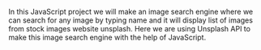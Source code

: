 In this JavaScript project we will make an image search engine where we can search for any image by typing name and it will display list of images from stock images website unsplash.
Here we are using Unsplash API to make this image search engine with the help of JavaScript.
